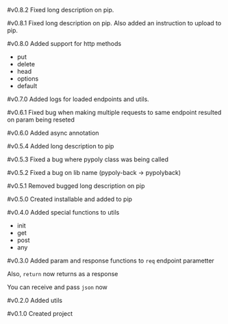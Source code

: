 #v0.8.2
Fixed long description on pip.

#v0.8.1
Fixed long description on pip. Also added an instruction to upload to pip.

#v0.8.0
Added support for http methods 
* put
* delete
* head
* options
* default

#v0.7.0
Added logs for loaded endpoints and utils.

#v0.6.1
Fixed bug when making multiple requests to same endpoint resulted on param being reseted 

#v0.6.0
Added async annotation

#v0.5.4 
Added long description to pip

#v0.5.3 
Fixed a bug where pypoly class was being called

#v0.5.2
Fixed a bug on lib name (pypoly-back -> pypolyback)

#v0.5.1
Removed bugged long description on pip

#v0.5.0
Created installable and added  to pip

#v0.4.0
Added special functions to utils
* init
* get
* post
* any

#v0.3.0
Added param and response functions to `req` endpoint parametter

Also, `return` now returns as a response

You can receive and pass `json` now

#v0.2.0
Added utils

#v0.1.0
Created project